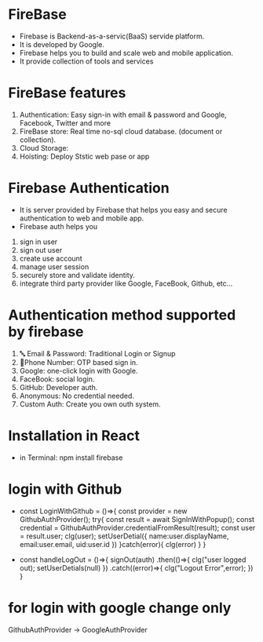 # FireBase
- Firebase is Backend-as-a-servic(BaaS) servide platform.
- It is developed by Google.
- Firebase helps you to build and scale web and mobile application.
- It provide collection of tools and services

# FireBase features
1. Authentication: Easy sign-in with email & password and Google, Facebook, Twitter and more
2. FireBase store: Real time no-sql cloud database. (document or collection).
3. Cloud Storage: 
4. Hoisting: Deploy Ststic web pase or app

# Firebase Authentication
- It is server provided by Firebase that helps you easy and secure authentication to web and mobile app.
- Firebase auth helps you
1. sign in user
2. sign out user
3. create use account 
4. manage user session
5. securely store and validate identity.
6. integrate third party provider like Google, FaceBook, Github, etc...

# Authentication method supported by firebase
1. 🔤 Email & Password: Traditional Login or Signup
2. 📱Phone Number: OTP based sign in.
3. Google: one-click login with Google.
4. FaceBook: social login.
5. GitHub: Developer auth.
6. Anonymous: No credential needed. 
7. Custom Auth: Create you own outh system.

# Installation in React
- in Terminal: npm install firebase

# login with Github

- const LoginWithGithub = ()=>{
    const provider = new GithubAuthProvider();
    try{
        const result = await SignInWithPopup();
        const credential = GithubAuthProvider.credentialFromResult(result);
        const user = result.user;
        clg(user);
        setUserDetial({
            name:user.displayName,
            email:user.email,
            uid:user.id
        })
    }catch(error){
        clg(error)
    }
} 

- const handleLogOut = ()=>{
    signOut(auth)
    .then(()=>{
        clg("user logged out);
        setUserDetials(null)
    })
    .catch((error)=>{
        clg("Logout Error",error);
    })
}

# for login with google change only

GithubAuthProvider -> GoogleAuthProvider